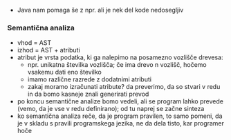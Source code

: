 - Java nam pomaga še z npr. ali je nek del kode nedosegljiv

### Semantična analiza
- vhod = AST
- izhod = AST + atributi
- atribut je vrsta podatka, ki ga nalepimo na posamezno vozlišče drevesa:
	- npr. unikatna številka vozlišča; če ima drevo n vozlišč, hočemo vsakemu dati eno številko
	- imamo različne razrede z dodatnimi atributi
	- zakaj moramo izračunati atribute? da preverimo, da so stvari v redu in da bomo kasneje znali generirati prevod
- po koncu semantične analize bomo vedeli, ali se program lahko prevede (vemo, da je vse v redu definirano); od tu naprej se začne sinteza
- ko semantična analiza reče, da je program pravilen, to samo pomeni, da je v skladu s pravili programskega jezika, ne da dela tisto, kar programer hoče